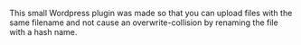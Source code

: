 This small Wordpress plugin was made so that you can upload files with the same filename and not cause an overwrite-collision by renaming the file with a hash name.